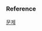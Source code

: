 ### Reference
[문제](https://www.hackerrank.com/challenges/revising-aggregations-the-average-function/problem?isFullScreen=true)<br>